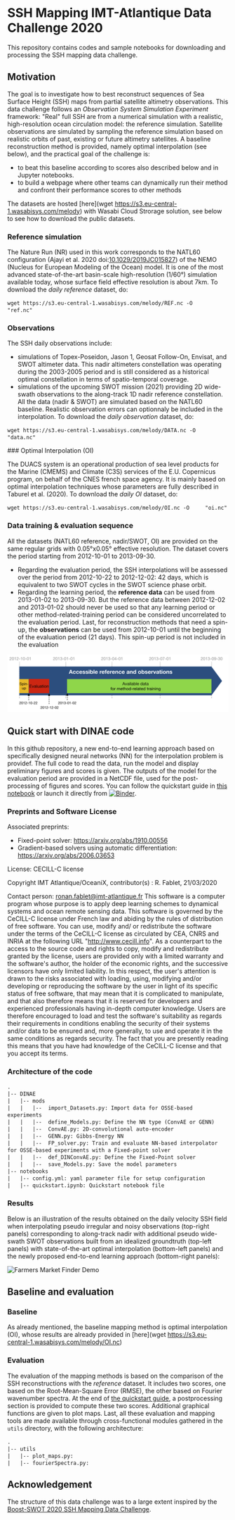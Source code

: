 # SSH Mapping IMT-Atlantique Data Challenge 2020

This repository contains codes and sample notebooks for downloading and processing the SSH mapping data challenge.

## Motivation

The goal is to investigate how to best reconstruct sequences of Sea Surface Height (SSH) maps from partial satellite altimetry observations. This data challenge follows an _Observation System Simulation Experiment_ framework: "Real" full SSH are from a numerical simulation with a realistic, high-resolution ocean circulation model: the reference simulation. Satellite observations are simulated by sampling the reference simulation based on realistic orbits of past, existing or future altimetry satellites. A baseline reconstruction method is provided, namely optimal interpolation (see below), and the practical goal of the challenge is:
* to beat this baseline according to scores also described below and in Jupyter notebooks.
* to build a webpage where other teams can dynamically run their method and confront their performance scores to other methods

The datasets are hosted [here](wget https://s3.eu-central-1.wasabisys.com/melody) with Wasabi Cloud Strorage solution, see below to see how to download the public datasets.

### Reference simulation

The Nature Run (NR) used in this work corresponds to the NATL60 configuration  (Ajayi et al. 2020 doi:[10.1029/2019JC015827](https://doi.org/10.1029/2019JC015827)) of the NEMO (Nucleus for European Modeling of the Ocean) model. It is one of the most advanced state-of-the-art basin-scale high-resolution (1/60°) simulation available today, whose surface field effective resolution is about 7km.
To download the *daily reference* dataset, do: 
```shell
wget https://s3.eu-central-1.wasabisys.com/melody/REF.nc -O    "ref.nc"
```

### Observations

The SSH daily observations include:
* simulations of Topex-Poseidon, Jason 1, Geosat Follow-On, Envisat, and SWOT altimeter data. This nadir altimeters constellation was operating during the 2003-2005 period and is still considered as a historical optimal constellation in terms of spatio-temporal coverage.
* simulations of the upcoming SWOT mission (2021) providing 2D wide-swath observations to the along-track 1D nadir reference constellation. 
All the data (nadir & SWOT) are simulated based on the NATL60 baseline. Realistic observation errors can optionnaly be included in the interpolation.
To download the *daily observation* dataset, do: 
```shell
wget https://s3.eu-central-1.wasabisys.com/melody/DATA.nc -O   "data.nc"
```

### Optimal Interpolation (OI)

The DUACS system is an operational production of sea level products for the Marine (CMEMS)
and Climate (C3S) services of the E.U. Copernicus program, on behalf of the CNES french space
agency. It is mainly based on optimal interpolation techniques whose parameters are fully described
in Taburel et al. (2020). 
To download the *daily OI* dataset, do: 
```shell
wget https://s3.eu-central-1.wasabisys.com/melody/OI.nc -O     "oi.nc"
```

### Data training & evaluation sequence

All the datasets (NATL60 reference, nadir/SWOT, OI) are provided on the same regular grids with 0.05°x0.05° effective resolution. The dataset covers the period starting from 2012-10-01 to 2013-09-30.

* Regarding the evaluation period, the SSH interpolations will be assessed over the period from 2012-10-22 to 2012-12-02: 42 days, which is equivalent to two SWOT cycles in the SWOT science phase orbit.
* Regarding the learning period, the **reference data** can be used from 2013-01-02 to 2013-09-30. But the reference data between 2012-12-02 and 2013-01-02 should never be used so that any learning period or other method-related-training period can be considered uncorrelated to the evaluation period.
Last, for reconstruction methods that need a spin-up, the **observations** can be used from 2012-10-01 until the beginning of the evaluation period (21 days). This spin-up period is not included in the evaluation

![Data Sequence](figs/DC-data_availability.png)
 
## Quick start with DINAE code

In this github repository, a new end-to-end learning approach based on specifically designed neural networks (NN) for the interpolation problem is providef. The full code to read the data, run the model and display preliminary figures and scores is given. The outputs of the model for the evaluation period are provided in a NetCDF file, used for the post-processing of figures and scores.
You can follow the quickstart guide in [this notebook](https://github.com/maxbeauchamp/2020a_IMT_SSH_mapping_NATL60/tree/master/notebooks/quickstart.ipynb) or launch it directly from [![Binder](https://binder.pangeo.io/badge_logo.svg)](https://binder.pangeo.io/v2/gh/maxbeauchamp/2020a_IMT_SSH_mapping_NATL60/master?filepath=notebooks%2Fquickstart.ipynb).

### Preprints and Software License

Associated preprints:
- Fixed-point solver: https://arxiv.org/abs/1910.00556
- Gradient-based solvers using automatic differentiation: https://arxiv.org/abs/2006.03653

License: CECILL-C license

Copyright IMT Atlantique/OceaniX, contributor(s) : R. Fablet, 21/03/2020

Contact person: ronan.fablet@imt-atlantique.fr
This software is a computer program whose purpose is to apply deep learning
schemes to dynamical systems and ocean remote sensing data.
This software is governed by the CeCILL-C license under French law and
abiding by the rules of distribution of free software.  You can  use,
modify and/ or redistribute the software under the terms of the CeCILL-C
license as circulated by CEA, CNRS and INRIA at the following URL
"http://www.cecill.info".
As a counterpart to the access to the source code and  rights to copy,
modify and redistribute granted by the license, users are provided only
with a limited warranty  and the software's author,  the holder of the
economic rights,  and the successive licensors  have only  limited
liability.
In this respect, the user's attention is drawn to the risks associated
with loading,  using,  modifying and/or developing or reproducing the
software by the user in light of its specific status of free software,
that may mean  that it is complicated to manipulate,  and  that  also
therefore means  that it is reserved for developers  and  experienced
professionals having in-depth computer knowledge. Users are therefore
encouraged to load and test the software's suitability as regards their
requirements in conditions enabling the security of their systems and/or
data to be ensured and,  more generally, to use and operate it in the
same conditions as regards security.
The fact that you are presently reading this means that you have had
knowledge of the CeCILL-C license and that you accept its terms.

### Architecture of the code

```
.
|-- DINAE
|   |-- mods
|   |	|--  import_Datasets.py: Import data for OSSE-based experiments
|   |	|--  define_Models.py: Define the NN type (ConvAE or GENN)
|   |	|--  ConvAE.py: 2D-convolutional auto-encoder
|   |	|--  GENN.py: Gibbs-Energy NN
|   |	|--  FP_solver.py: Train and evaluate NN-based interpolator for OSSE-based experiments with a Fixed-point solver
|   |	|--  def_DINConvAE.py: Define the Fixed-Point solver
|   |	|--  save_Models.py: Save the model parameters
|-- notebooks
|   |-- config.yml: yaml parameter file for setup configuration
|   |-- quickstart.ipynb: Quickstart notebook file
```

### Results

Below is an illustration of the results obtained on the daily velocity SSH field
when interpolating pseudo irregular and noisy observations (top-right panels) corresponding to
along-track nadir with additional pseudo wide-swath SWOT observations built
from an idealized groundtruth (top-left panels) with state-of-the-art optimal interpolation
(bottom-left panels) and the newly proposed end-to-end learning approach (bottom-right panels):

![Farmers Market Finder Demo](figs/animation_grads_OSSE.gif)

## Baseline and evaluation

### Baseline
As already mentioned, the baseline mapping method is optimal interpolation (OI), whose results are already provided in [here](wget https://s3.eu-central-1.wasabisys.com/melody/OI.nc)
   
### Evaluation

The evaluation of the mapping methods is based on the comparison of the SSH reconstructions with the *reference* dataset. It includes two scores, one based on the Root-Mean-Square Error (RMSE), the other based on Fourier wavenumber spectra. At the end of [the quickstart guide](https://github.com/maxbeauchamp/2020a_IMT_SSH_mapping_NATL60/tree/master/notebooks/quickstart.ipynb), a postprocessing section is provided to compute these two scores. Additional graphical functions are given to plot maps. Last, all these evaluation and mapping tools are made available through cross-functional modules gathered in the `utils` directory, with the following architecture:
```
.
|-- utils
|   |-- plot_maps.py:
|   |-- fourierSpectra.py:
```

## Acknowledgement

The structure of this data challenge was to a large extent inspired by the [Boost-SWOT 2020 SSH Mapping Data Challenge](https://github.com/ocean-data-challenges/2020a_SSH_mapping_NATL60).
